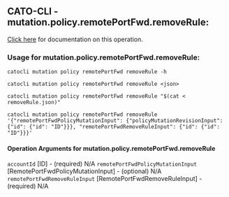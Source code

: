 
## CATO-CLI - mutation.policy.remotePortFwd.removeRule:
[Click here](https://api.catonetworks.com/documentation/#mutation-removeRule) for documentation on this operation.

### Usage for mutation.policy.remotePortFwd.removeRule:

`catocli mutation policy remotePortFwd removeRule -h`

`catocli mutation policy remotePortFwd removeRule <json>`

`catocli mutation policy remotePortFwd removeRule "$(cat < removeRule.json)"`

`catocli mutation policy remotePortFwd removeRule '{"remotePortFwdPolicyMutationInput": {"policyMutationRevisionInput": {"id": {"id": "ID"}}}, "remotePortFwdRemoveRuleInput": {"id": {"id": "ID"}}}'`

#### Operation Arguments for mutation.policy.remotePortFwd.removeRule ####
`accountId` [ID] - (required) N/A 
`remotePortFwdPolicyMutationInput` [RemotePortFwdPolicyMutationInput] - (optional) N/A 
`remotePortFwdRemoveRuleInput` [RemotePortFwdRemoveRuleInput] - (required) N/A 
